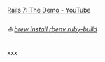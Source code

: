 [Rails 7: The Demo - YouTube](https://www.youtube.com/watch?v=mpWFrUwAN88)

###### :boat: [brew install rbenv ruby-build](https://github.com/arafatm/rails.7.demo.dhh/commit/1c11b88)

xxx
